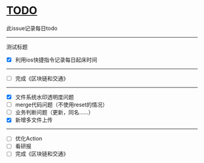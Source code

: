 # [TODO](https://github.com/linziyang1106/2022/issues/1)

此issue记录每日todo

---

测试标题

- [x] 利用ios快捷指令记录每日起床时间

---

- [ ] 完成《区块链和交通》

---

- [x] 文件系统水印透明度问题
- [ ] merge代码问题（不使用reset的情况）
- [ ] 业务判断问题（更新，同名……）
- [x] 新增多文件上传

---

- [ ] 优化Action
- [ ] 看研报
- [ ] 完成《区块链和交通》